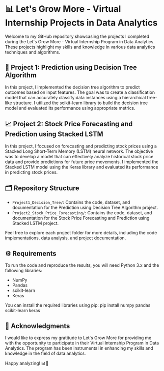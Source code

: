 # 📊 Let's Grow More - Virtual Internship Projects in Data Analytics

Welcome to my GitHub repository showcasing the projects I completed during the Let's Grow More - Virtual Internship Program in Data Analytics. These projects highlight my skills and knowledge in various data analytics techniques and algorithms.

## 🌳 Project 1: Prediction using Decision Tree Algorithm

In this project, I implemented the decision tree algorithm to predict outcomes based on input features. The goal was to create a classification model that can accurately classify data instances using a hierarchical tree-like structure. I utilized the scikit-learn library to build the decision tree model and evaluated its performance using appropriate metrics.

## 📈 Project 2: Stock Price Forecasting and Prediction using Stacked LSTM

In this project, I focused on forecasting and predicting stock prices using a Stacked Long Short-Term Memory (LSTM) neural network. The objective was to develop a model that can effectively analyze historical stock price data and provide predictions for future price movements. I implemented the Stacked LSTM model using the Keras library and evaluated its performance in predicting stock prices.

## 🗂️ Repository Structure

- `Project1_Decision_Tree/`: Contains the code, dataset, and documentation for the Prediction using Decision Tree Algorithm project.
- `Project2_Stock_Price_Forecasting/`: Contains the code, dataset, and documentation for the Stock Price Forecasting and Prediction using Stacked LSTM project.

Feel free to explore each project folder for more details, including the code implementations, data analysis, and project documentation.

## ⚙️ Requirements

To run the code and reproduce the results, you will need Python 3.x and the following libraries:
- NumPy
- Pandas
- scikit-learn
- Keras

You can install the required libraries using pip:
pip install numpy pandas scikit-learn keras

## 🙏 Acknowledgments

I would like to express my gratitude to Let's Grow More for providing me with the opportunity to participate in their Virtual Internship Program in Data Analytics. The program has been instrumental in enhancing my skills and knowledge in the field of data analytics.

Happy analyzing! 📊🚀

